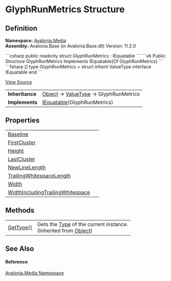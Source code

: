 # GlyphRunMetrics Structure




## Definition
**Namespace:** <a href="N_Avalonia_Media">Avalonia.Media</a>  
**Assembly:** Avalonia.Base (in Avalonia.Base.dll) Version: 11.2.0

<Tabs groupId="api-code-preview">
<TabItem value="csharp" label="C#">
```csharp
public readonly struct GlyphRunMetrics : IEquatable<GlyphRunMetrics>
```
</TabItem>
<TabItem value="vb" label="VB">
```vb
Public Structure GlyphRunMetrics
	Implements IEquatable(Of GlyphRunMetrics)
```
</TabItem>
<TabItem value="fsharp" label="F#">
```fsharp
[<SealedAttribute>]
type GlyphRunMetrics = 
    struct
        inherit ValueType
        interface IEquatable<GlyphRunMetrics>
    end
```
</TabItem>
</Tabs>



<a href="https://github.com/AvaloniaUI/Avalonia/tree/master/src/Avalonia.Base/Media/GlyphRunMetrics.cs" title="View the source code">View Source</a>

<table>
<tr><td><strong>Inheritance</strong></td><td><a href="https://learn.microsoft.com/dotnet/api/system.object" target="_blank" rel="noopener noreferrer">Object</a>  →  <a href="https://learn.microsoft.com/dotnet/api/system.valuetype" target="_blank" rel="noopener noreferrer">ValueType</a>  →  GlyphRunMetrics</td></tr>
<tr><td><strong>Implements</strong></td><td><a href="https://learn.microsoft.com/dotnet/api/system.iequatable-1" target="_blank" rel="noopener noreferrer">IEquatable</a>(GlyphRunMetrics)</td></tr>
</table>



## Properties
<table>
<tr>
<td><a href="P_Avalonia_Media_GlyphRunMetrics_Baseline">Baseline</a></td>
<td> </td>
</tr>
<tr>
<td><a href="P_Avalonia_Media_GlyphRunMetrics_FirstCluster">FirstCluster</a></td>
<td> </td>
</tr>
<tr>
<td><a href="P_Avalonia_Media_GlyphRunMetrics_Height">Height</a></td>
<td> </td>
</tr>
<tr>
<td><a href="P_Avalonia_Media_GlyphRunMetrics_LastCluster">LastCluster</a></td>
<td> </td>
</tr>
<tr>
<td><a href="P_Avalonia_Media_GlyphRunMetrics_NewLineLength">NewLineLength</a></td>
<td> </td>
</tr>
<tr>
<td><a href="P_Avalonia_Media_GlyphRunMetrics_TrailingWhitespaceLength">TrailingWhitespaceLength</a></td>
<td> </td>
</tr>
<tr>
<td><a href="P_Avalonia_Media_GlyphRunMetrics_Width">Width</a></td>
<td> </td>
</tr>
<tr>
<td><a href="P_Avalonia_Media_GlyphRunMetrics_WidthIncludingTrailingWhitespace">WidthIncludingTrailingWhitespace</a></td>
<td> </td>
</tr>
</table>

## Methods
<table>
<tr>
<td><a href="https://learn.microsoft.com/dotnet/api/system.object.gettype" target="_blank" rel="noopener noreferrer">GetType()</a></td>
<td>Gets the <a href="https://learn.microsoft.com/dotnet/api/system.type" target="_blank" rel="noopener noreferrer">Type</a> of the current instance.<br />(Inherited from <a href="https://learn.microsoft.com/dotnet/api/system.object" target="_blank" rel="noopener noreferrer">Object</a>)</td>
</tr>
</table>

## See Also


#### Reference
<a href="N_Avalonia_Media">Avalonia.Media Namespace</a>  
